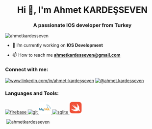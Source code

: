 <h1 align="center">Hi 👋, I'm Ahmet KARDEŞSEVEN</h1>
<h3 align="center">A passionate IOS developer from Turkey</h3>

<p align="left"> <img src="https://komarev.com/ghpvc/?username=ahmetkardesseven&label=Profile%20views&color=0e75b6&style=flat" alt="ahmetkardesseven" /> </p>

- 🔭 I’m currently working on **IOS Development**

- 📫 How to reach me **ahmetkardesseven@gmail.com**

<h3 align="left">Connect with me:</h3>
<p align="left">
<a href="https://linkedin.com/in/www.linkedin.com/in/ahmet-kardeşseven" target="blank"><img align="center" src="https://raw.githubusercontent.com/rahuldkjain/github-profile-readme-generator/master/src/images/icons/Social/linked-in-alt.svg" alt="www.linkedin.com/in/ahmet-kardeşseven" height="30" width="40" /></a>
<a href="https://medium.com/@ahmet.kardesseven" target="blank"><img align="center" src="https://raw.githubusercontent.com/rahuldkjain/github-profile-readme-generator/master/src/images/icons/Social/medium.svg" alt="@ahmet.kardesseven" height="30" width="40" /></a>
</p>

<h3 align="left">Languages and Tools:</h3>
<p align="left"> <a href="https://firebase.google.com/" target="_blank" rel="noreferrer"> <img src="https://www.vectorlogo.zone/logos/firebase/firebase-icon.svg" alt="firebase" width="40" height="40"/> </a> <a href="https://git-scm.com/" target="_blank" rel="noreferrer"> <img src="https://www.vectorlogo.zone/logos/git-scm/git-scm-icon.svg" alt="git" width="40" height="40"/> </a> <a href="https://www.mysql.com/" target="_blank" rel="noreferrer"> <img src="https://raw.githubusercontent.com/devicons/devicon/master/icons/mysql/mysql-original-wordmark.svg" alt="mysql" width="40" height="40"/> </a> <a href="https://www.sqlite.org/" target="_blank" rel="noreferrer"> <img src="https://www.vectorlogo.zone/logos/sqlite/sqlite-icon.svg" alt="sqlite" width="40" height="40"/> </a> <a href="https://developer.apple.com/swift/" target="_blank" rel="noreferrer"> <img src="https://raw.githubusercontent.com/devicons/devicon/master/icons/swift/swift-original.svg" alt="swift" width="40" height="40"/> </a> </p>

<p>&nbsp;<img align="center" src="https://github-readme-stats.vercel.app/api?username=ahmetkardesseven&show_icons=true&locale=en" alt="ahmetkardesseven" /></p>
